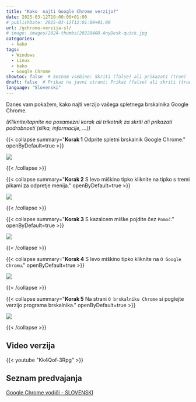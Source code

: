 ```yaml
---
title: "Kako  najti Google Chrome verzijo?"
date: 2025-03-12T18:00:00+01:00
# publishDate: 2025-03-12T12:01:09+01:00
url: /gchrome-verzija-sl/
# image: images/2024-thumbs/20220408-AnyDesk-quick.jpg
categories: 
  - kako
tags: 
  - Windows
  - Linux
  - kako
  - Google Chrome
showtoc: false  # Seznam vsebine: Skriti (false) ali prikazati (true)
draft: false  # Prikaz na javni strani: Prikaz (false) ali skriti (true)
language: "Slovenski"
---
```


Danes vam pokažem, kako najti verzijo vašega spletnega brskalnika Google Chrome.

*(Kliknite/tapnite na posamezni korak ali trikotnik za skriti ali prikazati podrobnosti (slika, informacije, ...))*

{{< collapse summary="**Korak 1** Odprite spletni brskalnik Google Chrome." openByDefault=true >}}

 ![](/images/Google-Chrome/GChrome_desktop_shortcut.jpeg)

{{< /collapse >}}

{{< collapse summary="**Korak 2** S levo miškino tipko kliknite na tipko s tremi pikami za odpretje menija." openByDefault=true >}}

 ![](/images/Google-Chrome/Sl_-_GChrome_-_3_pike_tipka.jpeg)

{{< /collapse >}}

{{< collapse summary="**Korak 3** S kazalcem miške pojdite čez `Pomoč`." openByDefault=true >}}

 ![](/images/Google-Chrome/Sl_-_GChrome_-_meni_-_Pomoc.jpeg)

{{< /collapse >}}

{{< collapse summary="**Korak 4** S levo miškino tipko kliknite na `O Google Chromu`." openByDefault=true >}}

 ![](/images/Google-Chrome/Sl_-_GChrome_-_meni_-_Pomoc_-_O_Google_Chromu.jpeg)

{{< /collapse >}}

{{< collapse summary="**Korak 5** Na strani `O brskalniku Chrome` si poglejte verzijo programa brskalnika." openByDefault=true >}}

 ![](/images/Google-Chrome/Sl_-_GChrome_-_Nastavitve_-_O_brskalniku_stran.jpeg)

{{< /collapse >}}

## Video verzija

{{< youtube "Kk4Qof-3Rpg" >}}

## Seznam predvajanja

[Google Chrome vodiči - SLOVENSKI](https://www.youtube.com/playlist?list=PLbvZxzmdNckz9HYQyjkBTiQu0GxfCDjwf "Kliknite/tapnite da odprete YouTube predcajalni seznam!")

